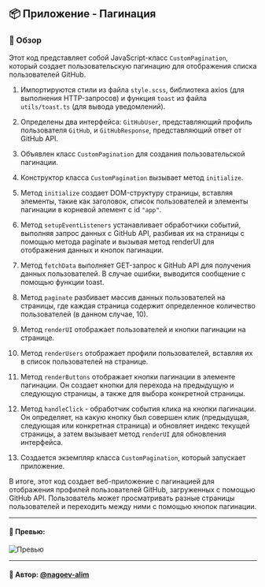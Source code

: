 ## 📦 Приложение - Пагинация

### 🚀 Обзор
Этот код представляет собой JavaScript-класс `CustomPagination`, который создает пользовательскую пагинацию для отображения списка пользователей GitHub. 

1. Импортируются стили из файла `style.scss`, библиотека axios (для выполнения HTTP-запросов) и функция `toast` из файла `utils/toast.ts` (для вывода уведомлений).

2. Определены два интерфейса: `GitHubUser`, представляющий профиль пользователя `GitHub`, и `GitHubResponse`, представляющий ответ от GitHub API.

3. Объявлен класс `CustomPagination` для создания пользовательской пагинации.

4. Конструктор класса `CustomPagination` вызывает метод `initialize`.

5. Метод `initialize` создает DOM-структуру страницы, вставляя элементы, такие как заголовок, список пользователей и элементы пагинации в корневой элемент с id `"app"`.

6. Метод `setupEventListeners` устанавливает обработчики событий, выполняя запрос данных с GitHub API, разбивая их на страницы с помощью метода paginate и вызывая метод renderUI для отображения данных и кнопок пагинации.

7. Метод `fetchData` выполняет GET-запрос к GitHub API для получения данных пользователей. В случае ошибки, выводится сообщение с помощью функции toast.

8. Метод `paginate` разбивает массив данных пользователей на страницы, где каждая страница содержит определенное количество пользователей (в данном случае, 10).

9. Метод `renderUI` отображает пользователей и кнопки пагинации на странице.

10. Метод `renderUsers` отображает профили пользователей, вставляя их в список пользователей на странице.

11. Метод `renderButtons` отображает кнопки пагинации в элементе пагинации. Он создает кнопки для перехода на предыдущую и следующую страницы, а также для выбора конкретной страницы.

12. Метод `handleClick` - обработчик события клика на кнопки пагинации. Он определяет, на какую кнопку был совершен клик (предыдущая, следующая или конкретная страница) и обновляет индекс текущей страницы, а затем вызывает метод `renderUI` для обновления интерфейса.

13. Создается экземпляр класса `CustomPagination`, который запускает приложение.

В итоге, этот код создает веб-приложение с пагинацией для отображения профилей пользователей GitHub, загруженных с помощью GitHub API. Пользователь может просматривать разные страницы пользователей и переходить между ними с помощью кнопок пагинации.



---

#### 🌄 Превью:

![Превью](https://lh3.googleusercontent.com/drive-viewer/AITFw-xXCusY1wpW6bYaG0YK2xJUSKSq30kRBSYkiShBX2QuKflCfmPc5i-BlAL1nr-tGbNfEKPebR6gk7qMSgVMxgLJm4dTyQ=s1600)


-----

#### 🙌 Автор: [@nagoev-alim](https://github.com/nagoev-alim)

